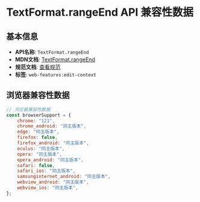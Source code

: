 # TextFormat.rangeEnd API 兼容性数据

## 基本信息

- **API名称**: `TextFormat.rangeEnd`
- **MDN文档**: [TextFormat.rangeEnd](https://developer.mozilla.org/docs/Web/API/TextFormat/rangeEnd)
- **规范文档**: [查看规范](https://w3c.github.io/edit-context/#dom-textformat-rangeend)
- **标签**: `web-features:edit-context`

## 浏览器兼容性数据

```javascript
// 浏览器兼容性数据
const browserSupport = {
    chrome: "121",
    chrome_android: "同主版本",
    edge: "同主版本",
    firefox: false,
    firefox_android: "同主版本",
    oculus: "同主版本",
    opera: "同主版本",
    opera_android: "同主版本",
    safari: false,
    safari_ios: "同主版本",
    samsunginternet_android: "同主版本",
    webview_android: "同主版本",
    webview_ios: "同主版本",
};

```

